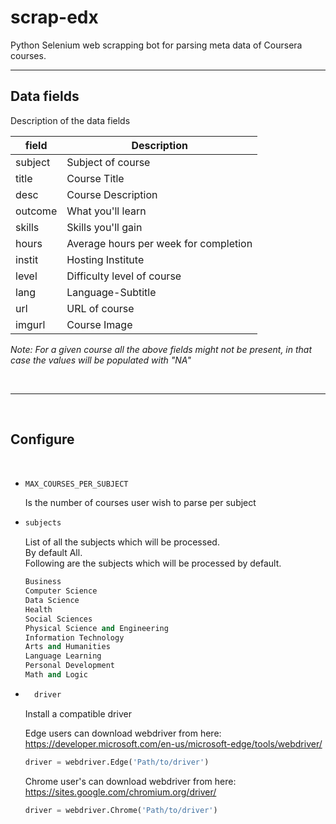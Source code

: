 # scrap-edx

Python Selenium web scrapping bot for parsing meta data of Coursera courses.

---

## Data fields

Description of the data fields

| field   | Description                           |
| ------- | ------------------------------------- |
| subject | Subject of course                     |
| title   | Course Title                          |
| desc    | Course Description                    |
| outcome | What you'll learn                     |
| skills  | Skills you'll gain                    |
| hours   | Average hours per week for completion |
| instit  | Hosting Institute                     |
| level   | Difficulty level of course            |
| lang    | Language-Subtitle                     |
| url     | URL of course                         |
| imgurl  | Course Image                          |

_Note: For a given course all the above fields might not be present, in that case the values will be populated with "NA"_

<br/>

---

<br />

## Configure

<br />

-   ```python
    MAX_COURSES_PER_SUBJECT
    ```

    Is the number of courses user wish to parse per subject

-   ```python
    subjects
    ```

    List of all the subjects which will be processed. <br />
    By default All.<br />
    Following are the subjects which will be processed by default.

    ```python
    Business
    Computer Science
    Data Science
    Health
    Social Sciences
    Physical Science and Engineering
    Information Technology
    Arts and Humanities
    Language Learning
    Personal Development
    Math and Logic
    ```

-   ```python
      driver
    ```

    Install a compatible driver

    Edge users can download webdriver from here:
    https://developer.microsoft.com/en-us/microsoft-edge/tools/webdriver/

    ```python
    driver = webdriver.Edge('Path/to/driver')
    ```

    Chrome user's can download webdriver from here:
    https://sites.google.com/chromium.org/driver/

    ```python
    driver = webdriver.Chrome('Path/to/driver')
    ```
